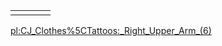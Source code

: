 |     |     |     |     |
|-----|-----|-----|-----|
|     |     |     |     |

[pl:CJ\_Clothes%5CTattoos:\_Right\_Upper\_Arm\_(6)](/pl:CJ_Clothes%5CTattoos:_Right_Upper_Arm_(6).md "wikilink")
